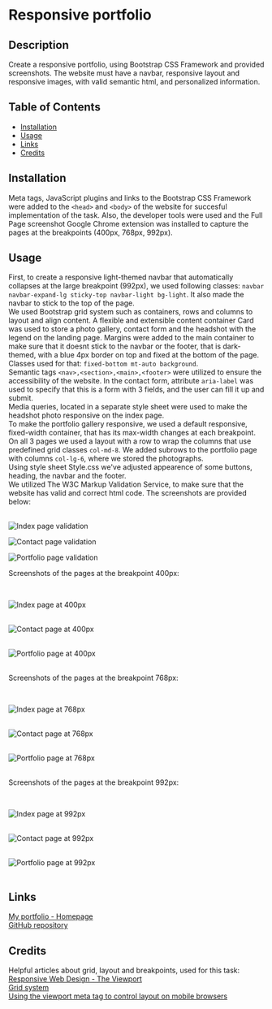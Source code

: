 # Responsive portfolio

## Description 

Create a responsive portfolio, using Bootstrap CSS Framework and provided screenshots. The website must have a navbar, responsive layout and
responsive images, with valid semantic html, and personalized information.

## Table of Contents

* [Installation](#installation)
* [Usage](#usage)
* [Links](#links)
* [Credits](#credits)

## Installation

Meta tags, JavaScript plugins and links to the Bootstrap CSS Framework were added to the `<head>` and `<body>` of the website for succesful implementation of the task. Also, the developer tools were used and the Full Page screenshot Google Chrome extension was installed to capture the pages at the breakpoints (400px, 768px, 992px).

## Usage

First, to create a responsive light-themed navbar that automatically collapses at the large breakpoint (992px), we used following classes:
`navbar navbar-expand-lg sticky-top navbar-light bg-light`. It also made the navbar to stick to the top of the page.<br>
We used Bootstrap grid system such as containers, rows and columns to layout and align content. A flexible and extensible content container Card was used to store a photo gallery, contact form and the headshot with the legend on the landing page. Margins were added to the main container to make sure that it doesnt stick to the navbar or the footer, that is dark-themed, with a blue 4px border on top and fixed at the bottom of the page. Classes used for that: `fixed-bottom mt-auto background`.<br>
Semantic tags `<nav>,<section>,<main>,<footer>` were utilized to ensure the accessibility of the website. In the contact form, attribute `aria-label` was used to specify that this is a form with 3 fields, and the user can fill it up and submit.<br>
Media queries, located in a separate style sheet were used to make the headshot photo responsive on the index page.<br>
To make the portfolio gallery responsive, we used a default responsive, fixed-width container, that has its max-width changes at each breakpoint. On all 3 pages we used a layout with a row to wrap the columns that use predefined grid classes `col-md-8`. We added subrows to the portfolio page with columns `col-lg-6`, where we stored the photographs. <br>
Using style sheet Style.css we've adjusted appearence of some buttons, heading, the navbar and the footer. <br>
We utilized The W3C Markup Validation Service, to make sure that the website has valid and correct html code. The screenshots are provided below:
<br><br>

![Index page validation](img/2020-10-10-17-58-validator.w3.org.png)
<br>

![Contact page validation](img/2020-10-10-18-35-validator.w3.org.png)
<br>

![Portfolio page validation](img/2020-10-10-18-37-validator.w3.org.png)
<br>

Screenshots of the pages at the breakpoint 400px:

<br>

![Index page at 400px](img/400-IND.png)
<br><br>

![Contact page at 400px](img/400-CONT.png)
<br><br>

![Portfolio page at 400px](img/400-PORT.png)
<br><br>

Screenshots of the pages at the breakpoint 768px:

<br>

![Index page at 768px](img/768-IND.png)
<br><br>

![Contact page at 768px](img/768-CONT.png)
<br><br>

![Portfolio page at 768px](img/768-PORT.png)
<br><br>

Screenshots of the pages at the breakpoint 992px:

<br>

![Index page at 992px](img/992-IND.png)
<br><br>

![Contact page at 992px](img/992-CONT.png)
<br><br>

![Portfolio page at 992px](img/992-PORT.png)
<br><br>

## Links

[My portfolio - Homepage](https://anaiva27.github.io/My-portfolio/) <br>
[GitHub repository](https://github.com/anaiva27/My-portfolio)


## Credits

Helpful articles about grid, layout and breakpoints, used for this task:  <br>
[Responsive Web Design - The Viewport](https://www.w3schools.com/css/css_rwd_viewport.asp)  <br>
[Grid system](https://getbootstrap.com/docs/4.5/layout/grid/)  <br>
[Using the viewport meta tag to control layout on mobile browsers](https://developer.mozilla.org/en-US/docs/Mozilla/Mobile/Viewport_meta_tag)